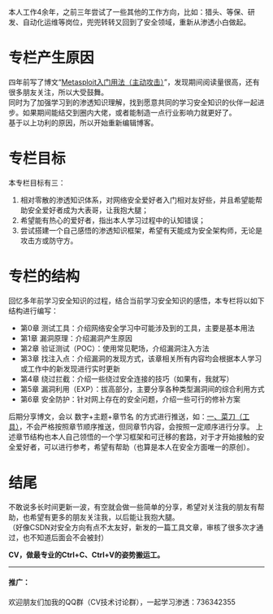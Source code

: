 本人工作4余年，之前三年尝试了一些其他的工作方向，比如：猎头、等保、研发、自动化运维等岗位，兜兜转转又回到了安全领域，重新从渗透小白做起。  

# 专栏产生原因  

四年前写了博文“[Metasploit入门用法（主动攻击）](https://blog.csdn.net/wsh19930305/article/details/72855660)”，发现期间阅读量很高，还有很多朋友关注，所以大受鼓舞。  
同时为了加强学习到的渗透知识理解，找到愿意共同的学习安全知识的伙伴一起进步。如果期间能结交到圈内大佬，或者能制造一点行业影响力就更好了。  
基于以上功利的原因，所以开始重新编辑博客。  

# 专栏目标  

本专栏目标有三：  
1. 相对零散的渗透知识体系，对网络安全爱好者入门相对友好些，并且希望能帮助安全爱好者成为大表哥，让我抱大腿；  
2. 希望能有热心的爱好者，指出本人学习过程中的认知错误；  
3. 尝试搭建一个自己感悟的渗透知识框架，希望有天能成为安全架构师，无论是攻击方或防守方。  

# 专栏的结构  

回忆多年前学习安全知识的过程，结合当前学习安全知识的感悟，本专栏将以如下结构进行编写：  

+ 第0章 测试工具：介绍网络安全学习中可能涉及到的工具，主要是基本用法  
+ 第1章 漏洞原理：介绍漏洞产生原因  
+ 第2章 验证测试（POC）：使用常见靶场，介绍漏洞注入方法  
+ 第3章 找注入点：介绍漏洞的发现方式，该章相关所有内容均会根据本人学习或工作中的新发现进行实时更新  
+ 第4章 绕过拦截：介绍一些绕过安全连接的技巧（如果有，我就写）  
+ 第5章 漏洞利用（EXP）：拔高部分，主要分享各种类型漏洞间的综合利用方式  
+ 第6章 安全防护：针对网上存在的安全问题，介绍一些可行的修补方案  

后期分享博文，会以 数字+主题+章节名 的方式进行推送，如：[一、菜刀（工具）](https://blog.csdn.net/wsh19930305/article/details/115792225)，不会严格按照章节顺序推送，但同章节内容，会按照一定顺序进行分享。
上述章节结构也本人自己领悟的一个学习框架和可迁移的套路，对于才开始接触的安全爱好者，可以进行参考，希望有帮助（也算是本人在安全方面唯一的原创）。

# 结尾

不敢说多长时间更新一波，有空就会做一些简单的分享，希望对关注我的朋友有帮助，也希望有更多的朋友关注我，以后能让我抱大腿。  
（好像CSDN对安全方向有点不太友好，新发的一篇工具文章，审核了很多次才通过，也不知道后面会不会被封）  

**CV，做最专业的Ctrl+C、Ctrl+V的姿势搬运工。**

-------
#### 推广：
欢迎朋友们加我的QQ群（CV技术讨论群），一起学习渗透：736342355
